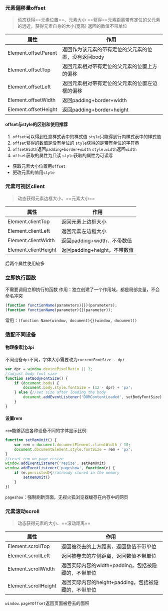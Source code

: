 ### 元素偏移量offset
> 动态获得==元素位置==、元素大小
==获得==元素距离带有定位的父元素的远近，获得元素自身的大小(宽高)
返回的数值不带单位

| 属性                 | 作用                                                 |
| -------------------- | ---------------------------------------------------- |
| Element.offsetParent | 返回作为该元素的带有定位的父元素的位置，没有返回body |
| Element.offsetTop    | 返回元素相对带有定位的父元素的位置上方的偏移         |
| Element.offsetLeft   | 返回元素相对带有定位的父元素的位置左边框的偏移       |
| Element.offsetWidth  | 返回padding+border+width                             |
| Element.offsetHeight | 返回padding+border+height                            |
#### offset与style的区别和使用推荐
1. `offset`可以得到任意样式表中的样式值
   `style`只能得到行内样式表中的样式值
2. `offset`获得的数值是没有单位的
   `style`获得的是带有单位的字符串
3. `offsetWidth`返回`padding+border+width`
   `style.width`返回`width`
4. `offset`获取的属性为只读
   `style`获取的属性为可读写
- 获取元素大小位置用`offset`
- 更改元素的值用`style`

### 元素可视区client
> 动态获得元素边框大小、==元素大小==

| 属性                 | 作用                         |
| -------------------- | ---------------------------- |
| Element.clientTop    | 返回元素上边框大小           |
| Element.clientLeft   | 返回元素左边框大小           |
| Element.clientWidth  | 返回padding+width，不带数值  |
| Element.clientHeight | 返回padding+height，不带数值 |
后两个属性使用较多
### 立即执行函数
不需要调用立即执行的函数
作用：独立创建了一个作用域，都是局部变量，不会命名冲突
```javascript
(function functionName(parameters){})(parameters);
(function functionName(parameter){}(parameter));
```
常用：`(function Name(window, document){}(window, document))`
### 适配不同设备
#### 物理像素比dpi
不同设备`dpi`不同，字体大小需要改为`currentFontSize - dpi`
```javascript
var dpr = window.devicePixelRatio || 1;
//adjust body font size
function setBodyFontSize() {
    if (document.body) {
        document.body.style.fontSize = (12 - dpr) + 'px';
    } else {//set size after loading the body
        document.addEventListener('DOMContentLoaded', setBodyFontSize)
    }
}
```
#### 设置rem
`rem`能够适应各种设备不同的字体显示比例
```javascript
function setRemUnit() {
    var rem = document.documentElement.clientWidth / 10;
    document.documentElement.style.fontSize = rem + 'px';
}
//reset rem on page resize
window.addEventListener('resize', setRemUnit)
window.addEventListener('pageshow', function(e) {
    if (e.persisted){//already stored in the memory
        setRemUnit()
    }
})
```
`pageshow`：强制刷新页面，无视火狐浏览器缓存在内存中的网页
### 元素滚动scroll
> 动态获得元素的大小、==滚动距离==

| 属性                 | 作用                                                 |
| -------------------- | ---------------------------------------------------- |
| Element.scrollTop    | 返回被卷去的上方距离，返回数值不带单位               |
| Element.scrollLeft   | 返回被卷去的左侧距离，返回数值不带单位               |
| Element.scrollWidth  | 返回实际内容的width+padding，包括被隐藏的，不带单位  |
| Element.scrollHeight | 返回实际内容的height+padding，包括被隐藏的，不带单位 |
`window.pageYOffset`返回页面被卷去的面积
